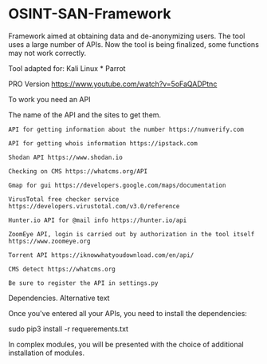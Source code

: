 # OSINT-SAN-Framework

Framework aimed at obtaining data and de-anonymizing users. The tool uses a large number of APIs. Now the tool is being finalized, some functions may not work correctly.

Tool adapted for: Kali Linux * Parrot

PRO Version https://www.youtube.com/watch?v=5oFaQADPtnc


To work you need an API

The name of the API and the sites to get them.

    API for getting information about the number https://numverify.com
 
    API for getting whois information https://ipstack.com

    Shodan API https://www.shodan.io

    Checking on CMS https://whatcms.org/API

    Gmap for gui https://developers.google.com/maps/documentation

    VirusTotal free checker service https://developers.virustotal.com/v3.0/reference

    Hunter.io API for @mail info https://hunter.io/api

    ZoomEye API, login is carried out by authorization in the tool itself https://www.zoomeye.org

    Torrent API https://iknowwhatyoudownload.com/en/api/

    CMS detect https://whatcms.org

    Be sure to register the API in settings.py
  
  
  Dependencies. Alternative text

  Once you've entered all your APIs, you need to install the dependencies:

  sudo pip3 install -r requerements.txt

  In complex modules, you will be presented with the choice of additional installation of modules.
